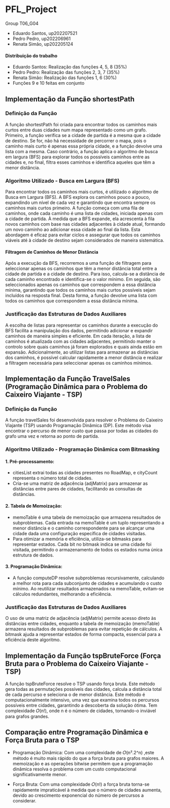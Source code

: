 # PFL_Project
Group T06_G04
- Eduardo Santos, up202207521
- Pedro Pedro, up202206961
- Renata Simão, up202205124

#### Distribuição do trabalho
- Eduardo Santos: Realização das funções 4, 5, 8 (35%)
- Pedro Pedro: Realização das funções 2, 3, 7 (35%)
- Renata Simão: Realização das funções 1, 6 (30%)
- Funções 9 e 10 feitas em conjunto

## Implementação da Função shortestPath
### Definição da Função
A função shortestPath foi criada para encontrar todos os caminhos mais curtos entre duas cidades num mapa representado como um grafo. Primeiro, a função verifica se a cidade de partida é a mesma que a cidade de destino. Se for, não há necessidade de percorrer o mapa, pois o caminho mais curto é apenas essa própria cidade, e a função devolve uma lista com a mesma. Caso contrário, a função aplica o algoritmo de busca em largura (BFS) para explorar todos os possíveis caminhos entre as cidades e, no final, filtra esses caminhos e identifica aqueles que têm a menor distância.

### Algoritmo Utilizado - Busca em Largura (BFS)
Para encontrar todos os caminhos mais curtos, é utilizado o algoritmo de Busca em Largura (BFS). A BFS explora os caminhos pouco a pouco, expandindo um nível de cada vez e garantindo que encontra sempre os caminhos mais curtos primeiro. A função começa com uma fila de caminhos, onde cada caminho é uma lista de cidades, iniciada apenas com a cidade de partida. À medida que a BFS expande, ela acrescenta à fila novos caminhos com base nas cidades adjacentes à cidade atual, formando um novo caminho ao adicionar essa cidade ao final da lista. Esta abordagem é eficaz para evitar ciclos e assegurar que todos os caminhos viáveis até à cidade de destino sejam considerados de maneira sistemática.

#### Filtragem de Caminhos de Menor Distância
Após a execução da BFS, recorremos a uma função de filtragem para seleccionar apenas os caminhos que têm a menor distância total entre a cidade de partida e a cidade de destino. Para isso, calcula-se a distância de cada caminho encontrado e identifica-se o valor mínimo. Em seguida, são seleccionados apenas os caminhos que correspondem a essa distância mínima, garantindo que todos os caminhos mais curtos possíveis sejam incluídos na resposta final. Desta forma, a função devolve uma lista com todos os caminhos que correspondem a essa distância mínima.

### Justificação das Estruturas de Dados Auxiliares
A escolha de listas para representar os caminhos durante a execução do BFS facilita a manipulação dos dados, permitindo adicionar e expandir caminhos de maneira simples e eficiente. Em cada iteração, a lista de caminhos é atualizada com as cidades adjacentes, permitindo manter o controlo sobre quais caminhos já foram explorados e quais ainda estão em expansão. Adicionalmente, ao utilizar listas para armazenar as distâncias dos caminhos, é possível calcular rapidamente a menor distância e realizar a filtragem necessária para seleccionar apenas os caminhos mínimos.

## Implementação da Função TravelSales (Programação Dinâmica para o Problema do Caixeiro Viajante - TSP)
### Definição da Função
A função travelSales foi desenvolvida para resolver o Problema do Caixeiro Viajante (TSP) usando Programação Dinâmica (DP). Este método visa encontrar o percurso de menor custo que passa por todas as cidades do grafo uma vez e retorna ao ponto de partida.

### Algoritmo Utilizado - Programação Dinâmica com Bitmasking

#### 1. Pré-processamento:

- citiesList extrai todas as cidades presentes no RoadMap, e cityCount representa o número total de cidades.
- Cria-se uma matriz de adjacência (adjMatrix) para armazenar as distâncias entre pares de cidades, facilitando as consultas de distâncias.

#### 2. Tabela de Memoização:

- memoTable é uma tabela de memoização que armazena resultados de subproblemas. Cada entrada na memoTable é um tuplo representando a menor distância e o caminho correspondente para se alcançar uma cidade dada uma configuração específica de cidades visitadas.
- Para otimizar a memória e eficiência, utiliza-se bitmasks para representar estados. Cada bit no bitmask indica se uma cidade foi visitada, permitindo o armazenamento de todos os estados numa única estrutura de dados.

#### 3. Programação Dinâmica:

- A função computeDP resolve subproblemas recursivamente, calculando a melhor rota para cada subconjunto de cidades e acumulando o custo mínimo. Ao reutilizar resultados armazenados na memoTable, evitam-se cálculos redundantes, melhorando a eficiência.

### Justificação das Estruturas de Dados Auxiliares
O uso de uma matriz de adjacência (adjMatrix) permite acesso direto às distâncias entre cidades, enquanto a tabela de memoização (memoTable) armazena resultados de subproblemas para evitar repetição de cálculos. A bitmask ajuda a representar estados de forma compacta, essencial para a eficiência deste algoritmo.

## Implementação da Função tspBruteForce (Força Bruta para o Problema do Caixeiro Viajante - TSP)
 A função tspBruteForce resolve o TSP usando força bruta. Este método gera todas as permutações possíveis das cidades, calcula a distância total de cada percurso e seleciona o de menor distância. Este método é computacionalmente intensivo, uma vez que examina todos os percursos possíveis entre cidades, garantindo a descoberta da solução ótima. Tem complexidade 𝑂(n!), onde n é o número de cidades, tornando-o inviável para grafos grandes.

## Comparação entre Programação Dinâmica e Força Bruta para o TSP

- Programação Dinâmica: Com uma complexidade de 𝑂(n².2^n) ,este método é muito mais rápido do que a força bruta para grafos maiores. A memoização e as operações bitwise permitem que a programação dinâmica resolva o problema com um custo computacional significativamente menor.

- Força Bruta: Com uma complexidade 𝑂(n!) a força bruta torna-se rapidamente impraticável à medida que o número de cidades aumenta, devido ao crescimento exponencial do número de percursos a considerar.


